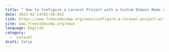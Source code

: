 ```yaml
---
title: " How to Configure a Laravel Project with a Custom Domain Name on Windows with XAMPP "
date: 2023-02-14T02:58:05Z
link: https://www.freecodecamp.org/news/configure-a-laravel-project-with-custom-domain-name/?utm_medium=RSS&utm_source=news.12bit.vn
site: www.freecodecamp.org/news
language: English
category:
  -  Laravel 
draft: false
---
```


